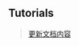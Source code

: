 ## Tutorials

> [更新文档内容](https://gitee.com/bojun_front_end/r3-project-template/wikis/burgeon-r3)
>


      











